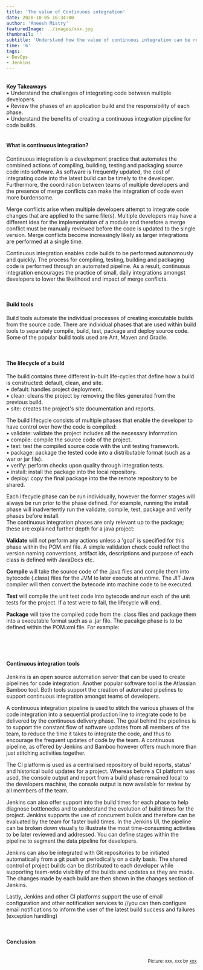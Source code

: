 ```yaml
---
title: 'The value of Continuous integration'
date: 2020-10-05 16:34:00
author: 'Aneesh Mistry'
featuredImage: ../images/xxx.jpg
thumbnail: ''
subtitle: 'Understand how the value of continuous integration can be realised amongst teams of multiple developers.'
time: '6'
tags:
- DevOps
- Jenkins
---
```

<br>
<strong>Key Takeaways</strong><br>
&#8226; Understand the challenges of integrating code between multiple developers.<br>
&#8226; Review the phases of an application build and the responsibility of each phase.<br>
&#8226; Understand the benefits of creating a continuous integration pipeline for code builds.<br>

<br>
<h4>What is continuous integration?</h4>
<p>
Continuous integration is a development practice that automates the combined actions of compiling, building, testing and packaging source code into software. As software is frequently updated, the cost of integrating code into the latest build can be timely to the developer. Furthermore, the coordination between teams of multiple developers and the presence of merge conflicts can make the integration of code even more burdensome.
</p>
<p>
Merge conflicts arise when multiple developers attempt to integrate code changes that are applied to the same file(s). Multiple developers may have a different idea for the implementation of a module and therefore a merge conflict must be manually reviewed before the code is updated to the single version. Merge conflicts become increasingly likely as larger integrations are performed at a single time.</p>
<p>
Continuous integration enables code builds to be performed autonomously and quickly. The process for compiling, testing, building and packaging code is performed through an automated pipeline. As a result, continuous integration encourages the practice of small, daily integrations amongst developers to lower the likelihood and impact of merge conflicts. 
</p>

<br>
<h4>Build tools</h4>
<p>
Build tools automate the individual processes of creating executable builds from the source code. There are individual phases that are used within build tools to separately compile, build, test, package and deploy source code. Some of the popular build tools used are Ant, Maven and Gradle.
</p>

<br>
<h4>The lifecycle of a build</h4>
<p>
The build contains three different in-built life-cycles that define how a build is constructed: default, clean, and site.<br>
&#8226; default: handles project deployment.<br>
&#8226; clean: cleans the project by removing the files generated from the previous build.<br>
&#8226; site: creates the project's site documentation and reports.<br>
</p>
<p>
The build lifecycle consists of multiple phases that enable the developer to have control over how the code is compiled:<br>
&#8226; validate: validate the project includes all the necessary information.<br>
&#8226; compile: compile the source code of the project.<br>
&#8226; test: test the compiled source code with the unit testing framework.<br>
&#8226; package: package the tested code into a distributable format (such as a war or jar file).<br>
&#8226; verify: perform checks upon quality through integration tests.<br>
&#8226; install: install the package into the local repository.<br>
&#8226; deploy: copy the final package into the the remote repository to be shared.
</p>
<p>
Each lifecycle phase can be run individually, however the former stages will always be run prior to the phase defined. For example, running the install phase will inadvertently run the validate, compile, test, package and verify phases before install.<br>
The continuous integration phases are only relevant up to the package; these are explained further depth for a java project:
</p>

<p>
<strong>Validate</strong> will not perform any actions unless a 'goal' is specified for this phase within the POM.xml file. A simple validation check could reflect the version naming conventions, artifact ids, descriptions and purpose of each class is defined with JavaDocs etc.  
</p>
<p>
<strong>Compile</strong> will take the source code of the .java files and compile them into bytecode (.class) files for the JVM to later execute at runtime. The JIT Java compiler will then convert the bytecode into machine code to be executed.
</p>
<p>
<strong>Test</strong> will compile the unit test code into bytecode and run each of the unit tests for the project. If a test were to fail, the lifecycle will end.
</p>
<p>
<strong>Package</strong> will take the compiled code from the .class files and package them into a executable format such as a .jar file. The pacakge phase is to be defined within the POM.xml file. For example:

```


```
</p>

<br>
<h4>Continuous integration tools</h4>
<p>
Jenkins is an open source automation server that can be used to create pipelines for code integration. Another popular software tool is the Atlassian Bamboo tool. Both tools support the creation of automated pipelines to support continuous integration amongst teams of developers.
</p>
<p>
A continuous integration pipeline is used to stitch the various phases of the code integration into a sequential production line to integrate code to be delivered by the continuous delivery phase. The goal behind the pipelines is to support the constant flow of software updates from all members of the team, to reduce the time it takes to integrate the code, and thus to encourage the frequent updates of code by the team. A continuous pipeline, as offered by Jenkins and Bamboo however offers much more than just stitching  activities together. 
</p>
<p>
The CI platform is used as a centralised repository of build reports, status' and historical build updates for a project. Whereas before a CI platform was used, the console output and report from a build phase remained local to the developers machine, the console output is now available for review by all members of the team.

</p>
<p>
Jenkins can also offer support into the build times for each phase to help diagnose bottlenecks and to understand the evolution of build times for the project. Jenkins supports the use of concurrent builds and therefore can be evaluated by the team for faster build times.
In the Jenkins UI, the pipeline can be broken down visually to illustrate the most time-consuming activities to be later reviewed and addressed. You can define stages within the pipeline to segment the data pipeline for developers.

</p>
<p>
Jenkins can also be integrated with Git repositories to be initiated automatically from a git push or periodically on a daily basis. The shared control of project builds can be distributed to each developer while supporting team-wide visibility of the builds and updates as they are made.
The changes made by each build are then shown in the changes section of Jenkins.
</p>
<p>
Lastly, Jenkins and other CI platforms support the use of email configuration and other notification services to 
//you can then configure email notifications to inform the user of the latest build success and failures (exception handling)

</p>
<br>
<h4>Conclusion</h4>
<p>


</p>

<br>
<small style="float: right;" >Picture: xxx, xxx by <a target="_blank" href="http">xxx</small></a><br>